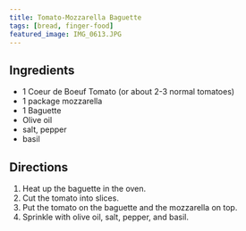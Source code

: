 ```yaml
---
title: Tomato-Mozzarella Baguette
tags: [bread, finger-food]
featured_image: IMG_0613.JPG
---
```


## Ingredients

- 1 Coeur de Boeuf Tomato (or about 2-3 normal tomatoes)
- 1 package mozzarella
- 1 Baguette
- Olive oil
- salt, pepper
- basil

## Directions

1. Heat up the baguette in the oven.
2. Cut the tomato into slices.
3. Put the tomato on the baguette and the mozzarella on top.
4. Sprinkle with olive oil, salt, pepper, and basil.
